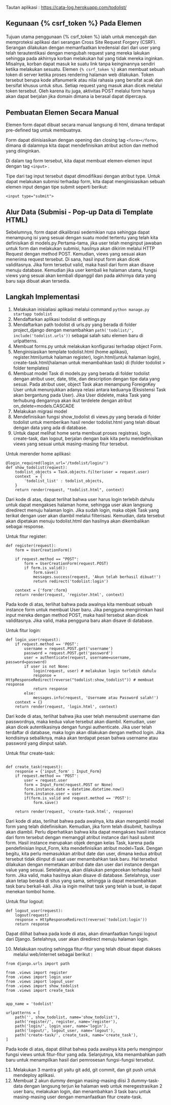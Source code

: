 Tautan aplikasi : https://cata-log.herokuapp.com/todolist/


## Kegunaan {% csrf_token %} Pada Elemen <form>

Tujuan utama penggunaan {% csrf_token %} ialah untuk mencegah dan memproteksi aplikasi dari serangan Cross Site Request Forgery (CSRF). Serangan dilakukan dengan memanfaatkan kredensial dari dari user yang telah terautentikasi dengan mengubah request yang mereka lakukan sehingga pada akhirnya korban melakukan hal yang tidak mereka inginkan. Misalnya, korban dapat masuk ke suatu link tanpa keinginannya sendiri ketika melakukan sesuatu. Elemen `{% csrf_token %}` akan membuat sebuah token di server ketika proses rendering halaman web dilakukan. Token tersebut berupa kode alfanumerik atau nilai rahasia yang bersifat acak dan bersifat khusus untuk situs. Setiap request yang masuk akan dicek melalui token tersebut. Oleh karena itu juga, aktivitas POST melalui form hanya akan dapat berjalan jika domain dimana ia berasal dapat dipercaya. 

## Pembuatan Elemen <form> Secara Manual 
Elemen form dapat dibuat secara manual langsung di html, dimana terdapat pre-defined tag untuk membuatnya. 

Form dapat diinisiasikan dengan opening dan closing tag `<form></form>`, dimana di dalamnya kita dapat mendefinisikan atribut action dan method yang diinginkan. 

Di dalam tag form tersebut, kita dapat membuat elemen-elemen input dengan tag `<input>` .

Tipe dari tag input tersebut dapat dimodifikasi dengan atribut type. Untuk dapat melakukan submisi terhadap form, kita dapat menginisiasikan sebuah elemen input dengan tipe submit seperti berikut:

`<input type="submit">` 

## Alur Data (Submisi - Pop-up Data di Template HTML)
Sebelumnya, form dapat dikalibrasi sedemikian rupa sehingga dapat menampung isi yang sesuai dengan suatu model tertentu yang telah kita definisikan di models.py.Pertama-tama, jika user telah menginput jawaban untuk form dan melakukan submisi, hasilnya akan dikirim melalui HTTP Request dengan method POST. Kemudian, views yang sesuai akan menerima request tersebut. Di sana, hasil input form akan dicek validitasnya. Jika form tersebut valid, maka hasil dari form akan disave menuju database. Kemudian jika user kembali ke halaman utama, fungsi views yang sesuai akan kembali dipanggil dan pada akhirnya data yang baru saja dibuat akan tersedia.

## Langkah Implementasi
1. Melakukan inisialiasi aplikasi melalui command `python manage.py startapp todolist` 
2. Mendaftarkan aplikasi todolist di settings.py
3. Mendaftarkan path todolist di urls.py yang berada di folder project_django dengan menambahkan `path('todolist/', include('todolist.urls'))` sebagai salah satu elemen baru di urlpatterns.
4. Membuat forms.py untuk melakukan konfigurasi terhadap object Form.
5. Menginisiasikan template todolist.html (home aplikasi), register.html(untuk halaman register), login.html(untuk halaman login), create-task.html(halaman untuk menambahkan task) di (folder todolist > folder templates)
6. Membuat model Task di models.py yang berada di folder todolist dengan atribut user, date, title, dan description dengan tipe data yang sesuai. Pada atribut user, object Task akan menampung ForeignKey User untuk menunjukkan adanya relasi antara keduanya (Eksistensi Task akan bergantung pada User). Jika User didelete, maka Task yang terhubung dengannya akan ikut terdelete dengan atribut on_delete=models.CASCADE
7. Melakukan migrasi model
8. Mendefinisikan fungsi show_todolist di views.py yang berada di folder todolist untuk memberikan hasil render todolist.html yang telah dibuat dengan data yang ada di database.
9. Untuk dapat melihat home serta membuat proses registrasi, login, create-task, dan logout, berjalan dengan baik kita perlu mendefinisikan views yang sesuai untuk masing-masing fitur tersebut.

Untuk merender home aplikasi:
```
@login_required(login_url='/todolist/login/')
def show_todolist(request):
    todolist_objects = Task.objects.filter(user = request.user)
    context  = {
        'todolist_list' : todolist_objects,
    }
    return render(request, "todolist.html", context)
```
Dari kode di atas, dapat terlihat bahwa user harus login terlebih dahulu untuk dapat mengakses halaman home, sehingga user akan langsung diredirect menuju halaman login. Jika sudah login, maka objek Task yang terikat dengan user akan diambil melalui filterisasi. Kemudian, data tersebut akan dipetakan menuju todolist.html dan hasilnya akan dikembalikan sebagai response. 


Untuk fitur register:
```
def register(request):
    form = UserCreationForm()

    if request.method == "POST":
        form = UserCreationForm(request.POST)
        if form.is_valid():
            form.save()
            messages.success(request, 'Akun telah berhasil dibuat!')
            return redirect('todolist:login')
    
    context = {'form':form}
    return render(request, 'register.html', context)
```
Pada kode di atas, terlihat bahwa pada awalnya kita membuat sebuah instance form untuk membuat User baru. Jika pengguna mengirimkan hasil input mereka dengan method POST, maka hasil tersebut akan dicek validitasnya. Jika valid, maka pengguna baru akan disave di database.

Untuk fitur login:
```
def login_user(request):
    if request.method == 'POST':
        username = request.POST.get('username')
        password = request.POST.get('password')
        user = authenticate(request, username=username, password=password)
        if user is not None:
            login(request, user) # melakukan login terlebih dahulu
            response = HttpResponseRedirect(reverse("todolist:show_todolist")) # membuat response
            return response
        else:
            messages.info(request, 'Username atau Password salah!')
    context = {}
    return render(request, 'login.html', context)
```
Dari kode di atas, terlihat bahwa jika user telah mensubmit username dan passwordnya, maka kedua value tersebut akan diambil. Kemudian, user akan dicek autentikasinya dengan fungsi authenticate. Jika user telah terdaftar di database, maka login akan dilakukan dengan method login. Jika kondisinya sebaliknya, maka akan terdapat pesan bahwa username atau password yang diinput salah.

Untuk fitur create-task:
```

def create_task(request):
    response = {'input_form' : Input_Form}
    if request.method == 'POST':
        user = request.user
        form = Input_Form(request.POST or None)
        form.instance.date = datetime.datetime.now()
        form.instance.user = user
        if(form.is_valid and request.method == 'POST'):
            form.save()
    
    return render(request, 'create-task.html', response)
```
Dari kode di atas, terlihat bahwa pada awalnya, kita akan mengambil model form yang telah didefinisikan. Kemudian, jika form telah disubmit, hasilnya akan diambil. Perlu diperhatikan bahwa kita dapat mengakses hasil instance dari form tersebut dengan memanggil atribut instance dari hasil submit form. Hasil instance merupakan objek dengan kelas Task, karena pada pendefinisian Input_Form, kita mendefinisikan atribut model=Task. Dengan begitu, kita perlu memasukkan atribut date dan user, dimana kedua atribut tersebut tidak diinput di saat user menambahkan task baru. Hal tersebut dilakukan dengan memetakan atribut date dan user dari instance dengan value yang sesuai. Setelahnya, akan dilakukan pengecekan terhadap hasil form. Jika valid, maka hasilnya akan disave di database. Setelahnya, user akan tetap berada di situs yang sama, sehingga ia dapat menambahkan task baru berkali-kali. Jika ia ingin melihat task yang telah ia buat, ia dapat menekan tombol home. 

Untuk fitur logout:
```
def logout_user(request):
    logout(request)
    response = HttpResponseRedirect(reverse('todolist:login'))
    return response
```
Dapat dilihat bahwa pada kode di atas, akan dimanfaatkan fungsi logout dari Django. Setelahnya, user akan diredirect menuju halaman login.

10. Melakukan routing sehingga fitur-fitur yang telah dibuat dapat diakses melalui web/internet sebagai berikut : 
```
from django.urls import path

from .views import register
from .views import login_user
from .views import logout_user
from .views import show_todolist
from .views import create_task


app_name = 'todolist'

urlpatterns = [
    path('', show_todolist, name='show_todolist'),
    path('register/', register, name='register'),
    path('login/', login_user, name='login'),
    path('logout/', logout_user, name='logout'),
    path('create-task/', create_task, name='create_task'),
]
```
Pada kode di atas, dapat dilihat bahwa pada awalnya kita perlu mengimpor fungsi views untuk fitur-fitur yang ada. Selanjutnya, kita menambahkan path baru untuk menampilkan hasil dari pemrosesan fungsi-fungsi tersebut. 

11. Melakukan 3 mantra git yaitu git add, git commit, dan git push untuk mendeploy aplikasi.
12. Membuat 2 akun dummy dengan masing-masing diisi 3 dummy-task-data dengan langsung terjun ke halaman web untuk meregestrasikan 2 user baru, melakukan login, dan menambahkan 3 task baru untuk masing-masing user dengan memanfaatkan fitur create-task.
